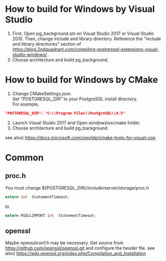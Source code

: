 # How to build for Windows by Visual Studio
1. First, Open pg_background.sln on Visual Studio 2017 or Visual Studio 2010.
Then, change include and library directory. Reference the "Include and library directories" section of https://blog.2ndquadrant.com/compiling-postgresql-extensions-visual-studio-windows/ .
2. Choose architecture and build pg_background.

# How to build for Windows by CMake
1. Change CMakeSettings.json.<br>
Set "POSTGRESQL_DIR" to your PostgreSQL install directory.<br>
For example,<br>
```json
"POSTGRESQL_DIR": "C:\\Program Files\\PostgreSQL\\9.5"
```
2. Launch Visual Studio 2017 and Open windows\vscmake folder.
3. Choose architecture and build pg_background.

see also) 
https://docs.microsoft.com/cpp/ide/cmake-tools-for-visual-cpp

# Common
## proc.h
You must change ${POSTGRESQL_DIR}/include/server/storage/proc.h
```c
extern int	StatementTimeout;
```
to
```c
extern PGDLLIMPORT int	StatementTimeout;
```
## openssl
Maybe opensslconf.h may be necessary.
Get source from https://github.com/openssl/openssl.git and configure the header file.
see also)
https://wiki.openssl.org/index.php/Compilation_and_Installation